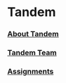 # Tandem

### [About Tandem](https://github.com/PUJCompMovL1730/Tandem/wiki)
### [Tandem Team](https://github.com/PUJCompMovL1730/Tandem/wiki/Tandem-Team)
### [Assignments](https://github.com/PUJCompMovL1730/Tandem/wiki/Assignments)
